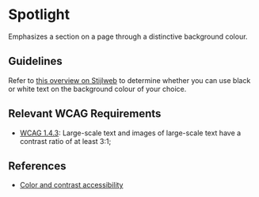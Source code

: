 # Spotlight

Emphasizes a section on a page through a distinctive background colour.

## Guidelines

Refer to [this overview on Stijlweb](https://amsterdam.nl/stijlweb/basiselementen/kleuren/#PagCls_15671872) to determine whether you can use black or white text on the background colour of your choice.

## Relevant WCAG Requirements

- [WCAG 1.4.3](https://www.w3.org/TR/WCAG21/#contrast-minimum): Large-scale text and images of large-scale text have a contrast ratio of at least 3:1;

## References

- [Color and contrast accessibility](https://web.dev/articles/color-and-contrast-accessibility)

